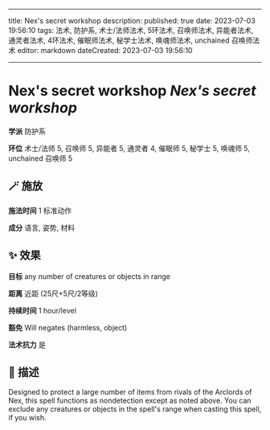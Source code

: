
---
title: Nex's secret workshop
description: 
published: true
date: 2023-07-03 19:56:10
tags: 法术, 防护系, 术士/法师法术, 5环法术, 召唤师法术, 异能者法术, 通灵者法术, 4环法术, 催眠师法术, 秘学士法术, 唤魂师法术, unchained 召唤师法术
editor: markdown
dateCreated: 2023-07-03 19:56:10

---

# **Nex's secret workshop** *Nex's secret workshop*

**学派** 防护系 

**环位** 术士/法师 5, 召唤师 5, 异能者 5, 通灵者 4, 催眠师 5, 秘学士 5, 唤魂师 5, unchained 召唤师 5

## 🪄 施放

**施法时间** 1 标准动作

**成分** 语言, 姿势, 材料

## ✨ 效果 

**目标** any number of creatures or objects in range 

**距离** 近距 (25尺+5尺/2等级)  

**持续时间** 1 hour/level 

**豁免** Will negates (harmless, object)

**法术抗力** 是

## 📖 描述

Designed to protect a large number of items from rivals of the Arclords of Nex, this spell functions as nondetection except as noted above. You can exclude any creatures or objects in the spell's range when casting this spell, if you wish.
    